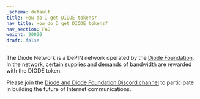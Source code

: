 ```yaml
---
_schema: default
title: How do I get DIODE tokens?
nav_title: How do I get DIODE tokens?
nav_section: FAQ
weight: 20020
draft: false
---
```

The Diode Network is a DePIN network operated by the <a href="https://diode.foundation" target="_blank" rel="noopener">Diode Foundation</a>.  In the network, certain supplies and demands of bandwidth are rewarded with the DIODE token.

Please join the <a href="https://discord.gg/qdGCAKJdHs" target="_blank" rel="noopener">Diode and Diode Foundation Discord channel</a> to participate in building the future of Internet communications.